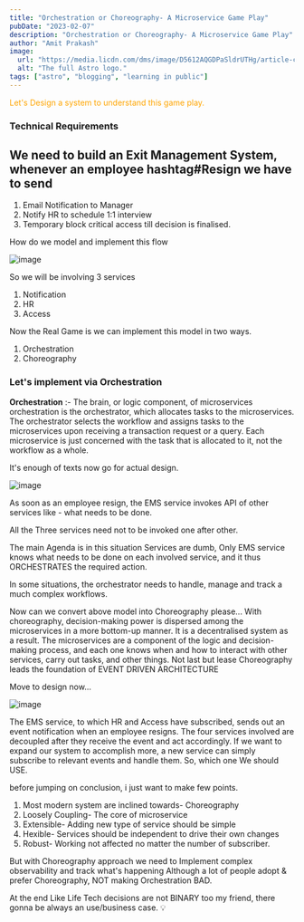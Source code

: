 ```yaml
---
title: "Orchestration or Choreography- A Microservice Game Play"
pubDate: "2023-02-07"
description: "Orchestration or Choreography- A Microservice Game Play"
author: "Amit Prakash"
image:
  url: "https://media.licdn.com/dms/image/D5612AQGDPaSldrUTHg/article-cover_image-shrink_423_752/0/1675725941348?e=1713398400&v=beta&t=uGXkAASLAqRWMUZhxEZDl_ZmhhBdY2_Rdi21_6QmAlM"
  alt: "The full Astro logo."
tags: ["astro", "blogging", "learning in public"]
---
```


<span style="color:orange">Let's Design a system to understand this game play.</span>

### Technical Requirements

## We need to build an Exit Management System, whenever an employee hashtag#Resign we have to send
1. Email Notification to Manager
2. Notify HR to schedule 1:1 interview
3. Temporary block critical access till decision is finalised.

How do we model and implement this flow

![image](https://media.licdn.com/dms/image/D5612AQHK83puWR92Og/article-inline_image-shrink_1000_1488/0/1675723397773?e=1713398400&v=beta&t=PoG18yFOfS3cmTJYDvEgQD35wGVHb5shkhnWblT_0ns)

So we will be involving 3 services 
1. Notification 
2. HR 
3. Access

Now the Real Game is we can implement this model in two ways.

1. Orchestration 
2. Choreography


### Let's implement via Orchestration 

**Orchestration** :- The brain, or logic component, of microservices orchestration is the orchestrator, which allocates tasks to the microservices. The orchestrator selects the workflow and assigns tasks to the microservices upon receiving a transaction request or a query. Each microservice is just concerned with the task that is allocated to it, not the workflow as a whole.

It's enough of texts now go for actual design.

![image](https://media.licdn.com/dms/image/D5612AQHphbj7GcxLxg/article-inline_image-shrink_1500_2232/0/1675724201026?e=1713398400&v=beta&t=YG7viG5jzDYkhaUAdFWPMxae5mZg4xPxXh0XxxomBYI)

As soon as an employee resign, the EMS service invokes API of other services like - what needs to be done.

All the Three services need not to be invoked one after other.

The main Agenda is in this situation Services are dumb, Only EMS service knows what needs to be done on each involved service, and it thus ORCHESTRATES the required action.

In some situations, the orchestrator needs to handle, manage and track a much complex workflows.


Now can we convert above model into Choreography please...
With choreography, decision-making power is dispersed among the microservices in a more bottom-up manner. It is a decentralised system as a result. The microservices are a component of the logic and decision-making process, and each one knows when and how to interact with other services, carry out tasks, and other things.
Not last but lease Choreography leads the foundation of EVENT DRIVEN ARCHITECTURE

Move to design now...

![image](https://media.licdn.com/dms/image/D5612AQGy79KrsS69XQ/article-inline_image-shrink_1500_2232/0/1675725116645?e=1713398400&v=beta&t=7iMCIJT2l_N0k0FCrG36j_xfeLskTQyCDcdB-PF0kJw)

The EMS service, to which HR and Access have subscribed, sends out an event notification when an employee resigns. The four services involved are decoupled after they receive the event and act accordingly. If we want to expand our system to accomplish more, a new service can simply subscribe to relevant events and handle them.
So, which one We should USE.

before jumping on conclusion, i just want to make few points.

1. Most modern system are inclined towards- Choreography
2. Loosely Coupling- The core of microservice
3. Extensible- Adding new type of service should be simple
4. Hexible- Services should be independent to drive their own changes
5. Robust- Working not affected no matter the number of subscriber.

But with Choreography approach we need to Implement complex observability and track what's happening 
Although a lot of people adopt & prefer Choreography, NOT making Orchestration BAD.

At the end Like Life Tech decisions are not BINARY too my friend, there gonna be always an use/business case. 💡